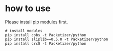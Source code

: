 # how to use

Please install pip modules first.

```
# install modules
pip install cobs -t Packetizer/python
pip install sliplib==0.5.0 -t Packetizer/python
pip install crc8 -t Packetizer/python
```

